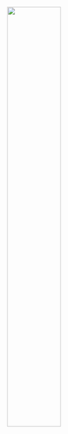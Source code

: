 
<div align="center">
  <br>
  <a rel="nofollow" href="https://thisiszahrasadeghi.github.io/git/">
    <img width="50%" src="https://github.com/thisiszahrasadeghi/LaTeX-Full-Tutorial-for-Beginners/assets/170200995/40fb52c1-0106-484e-a212-68db1d1a48d3")

  </a>
</div>
